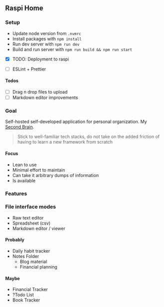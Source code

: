 ## Raspi Home

### Setup
- Update node version from `.nvmrc`
- Install packages with `npm install`
- Run dev server with `npm run dev`
- Build and run server with `npm run build && npm run start`
- [x] TODO: Deployment to raspi
- [ ] ESLint + Prettier


#### Todos
- [ ] Drag n drop files to upload
- [ ] Markdown editor improvements

### Goal

Self-hosted self-developed application for personal organization. My [Second Brain](https://www.buildingasecondbrain.com/).

> Stick to well-familiar tech stacks, do not take on the added friction of having to learn a new framework from scratch

#### Focus
- Lean to use
- Minimal effort to maintain
- Can take it arbitrary dumps of information
- Is available


### Features

### File interface modes
- Raw text editor
- Spreadsheet (csv)
- Markdown editor / viewer

#### Probably
- Daily habit tracker
- Notes Folder
  - Blog material
  - Financial planning

#### Maybe
- Financial Tracker
- ?Todo List
- Book Tracker